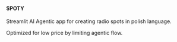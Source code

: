 #### SPOTY

Streamlit AI Agentic app for creating radio spots in polish language.

Optimized for low price by limiting agentic flow.
